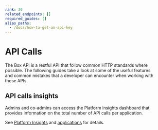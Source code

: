 ```yaml
---
rank: 30
related_endpoints: []
required_guides: []
alias_paths: 
  - /docs/how-to-get-an-api-key
---
```


# API Calls

The Box API is a restful API that follow common HTTP standards
where possible. The following guides take a look at some of the useful
features and common mistakes that a developer can encounter when working with
these APIs.

## API calls insights

Admins and co-admins can access the Platform Insights
dashboard that provides information on the total number
of API calls per application.

See [Platform Insights][insights] and [applications][apps] for details.

[insights]: https://support.box.com/hc/en-us/articles/20738406915219-Platform-Insights
[apps]: g://applications